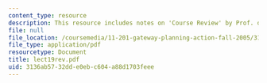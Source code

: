 ```yaml
---
content_type: resource
description: This resource includes notes on 'Course Review' by Prof. de Souza Briggs.
file: null
file_location: /coursemedia/11-201-gateway-planning-action-fall-2005/3136ab5732dde0ebc604a88d1703feee_lect19rev.pdf
file_type: application/pdf
resourcetype: Document
title: lect19rev.pdf
uid: 3136ab57-32dd-e0eb-c604-a88d1703feee
---
```


